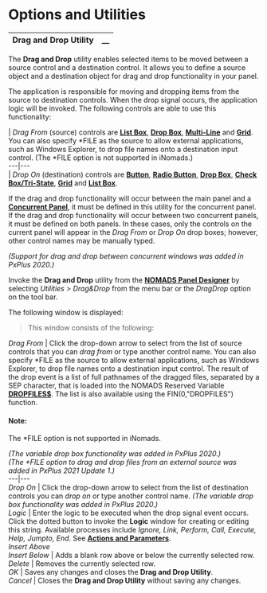 # Options and Utilities   
  
**Drag and Drop Utility** |  **__**  
---|---  
  
The **Drag and Drop** utility enables selected items to be moved between a source control and a destination control. It allows you to define a source object and a destination object for drag and drop functionality in your panel.

The application is responsible for moving and dropping items from the source to destination controls. When the drop signal occurs, the application logic will be invoked. The following controls are able to use this functionality:

|  _Drag From_ (source) controls are **[List Box](../../Creating%20Panel%20Controls/List%20Box%20Controls/Overview.md)**, **[Drop Box](../../Creating%20Panel%20Controls/Drop%20Box%20Control/Overview.md)**, **[Multi-Line](../../Creating%20Panel%20Controls/Multi-Line%20Control/Overview.md)** and **[Grid](../../Creating%20Panel%20Controls/Grid%20Control/Overview.md)**. You can also specify *FILE as the source to allow external applications, such as Windows Explorer, to drop file names onto a destination input control. (The *FILE option is not supported in iNomads.)  
---|---  
|  _Drop On_ (destination) controls are **[Button](../../Creating%20Panel%20Controls/Button%20Control/Overview.md)**, **[Radio Button](../../Creating%20Panel%20Controls/Radio%20Button%20Control/Overview.md)**, **[Drop Box](../../Creating%20Panel%20Controls/Drop%20Box%20Control/Overview.md)**, **[Check Box/Tri-State](../../Creating%20Panel%20Controls/Check%20Box%20and%20Tri-State%20Control/Overview.md)**, **[Grid](../../Creating%20Panel%20Controls/Grid%20Control/Overview.md)** and **[List Box](../../Creating%20Panel%20Controls/List%20Box%20Controls/Overview.md)**.  
  
If the drag and drop functionality will occur between the main panel and a **[Concurrent Panel](../../Program%20Interaction/Concurrent%20Panels/Overview.md)**, it must be defined in this utility for the concurrent panel. If the drag and drop functionality will occur between two concurrent panels, it must be defined on both panels. In these cases, only the controls on the current panel will appear in the _Drag From_ or _Drop On_ drop boxes; however, other control names may be manually typed.

_(Support for drag and drop between concurrent windows was added in PxPlus 2020.)_

Invoke the **Drag and Drop** utility from the **[NOMADS Panel Designer](../Introduction.md)** by selecting _Utilities > Drag&Drop_ from the menu bar or the _DragDrop_ option on the tool bar.

The following window is displayed:

> This window consists of the following:

_Drag From_ |  Click the drop-down arrow to select from the list of source controls that you can _drag from_ or type another control name. You can also specify *FILE as the source to allow external applications, such as Windows Explorer, to drop file names onto a destination input control. The result of the drop event is a list of full pathnames of the dragged files, separated by a SEP character, that is loaded into the NOMADS Reserved Variable **[DROPFILES$](../../Appendix/NOMADS%20Variables/Overview.htm#dropfiles)**. The list is also available using the FIN(0,"DROPFILES") function.

#### **Note:**  
The *FILE option is not supported in iNomads.

_(The variable drop box functionality was added in PxPlus 2020.)  
(The *FILE option to drag and drop files from an external source was added in PxPlus 2021 Update 1.)_  
---|---  
_Drop On_ |  Click the drop-down arrow to select from the list of destination controls you can _drop on_ or type another control name. _(The variable drop box functionality was added in PxPlus 2020.)_  
_Logic_ |  Enter the logic to be executed when the drop signal event occurs. Click the dotted button to invoke the **Logic** window for creating or editing this string. Available processes include _Ignore, Link, Perform, Call, Execute, Help, Jumpto, End_. See **[Actions and Parameters](../../Program%20Interaction/Events%20Logic/Actions%20and%20Parameters.md)**.  
_Insert Above  
Insert Below_ |  Adds a blank row above or below the currently selected row.  
_Delete_ |  Removes the currently selected row.  
_OK_ |  Saves any changes and closes the **Drag and Drop Utility**.  
_Cancel_ |  Closes the **Drag and Drop Utility** without saving any changes.
